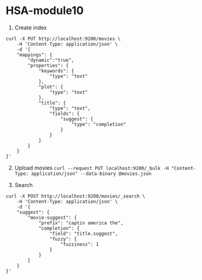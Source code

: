 # HSA-module10

1. Create index
```
curl -X PUT http://localhost:9200/movies \
    -H 'Content-Type: application/json' \
    -d '{
    "mappings": {
        "dynamic":"true",
        "properties": {
            "keywords": {
                "type": "text"
            },
            "plot": {
                "type": "text"
            },
            "title": {
                "type": "text",
                "fields": {
                    "suggest": {
                        "type": "completion"
                    }
                }
            }
        }
    }
}'
```

2. Upload movies
`curl --request PUT localhost:9200/_bulk -H "Content-Type: application/json" --data-binary @movies.json`

3. Search
```
curl -X POST http://localhost:9200/movies/_search \
    -H 'Content-Type: application/json' \
    -d '{
    "suggest": {
        "movie-suggest": {
            "prefix": "captin america the",
            "completion": {
                "field": "title.suggest",
                "fuzzy": {
                    "fuzziness": 1
                }
            }
        }
    }
}'
```
